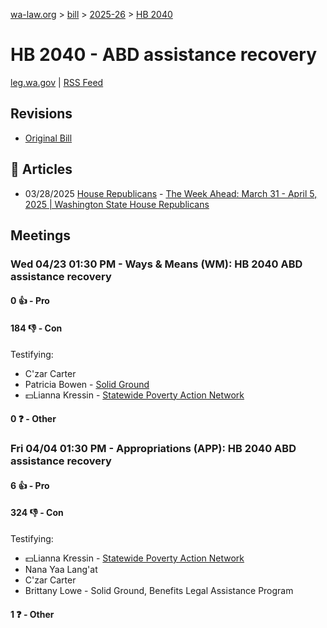 [wa-law.org](/) > [bill](/bill/) > [2025-26](/bill/2025-26/) > [HB 2040](/bill/2025-26/hb/2040/)

# HB 2040 - ABD assistance recovery
[leg.wa.gov](https://app.leg.wa.gov/billsummary?BillNumber=2040&Year=2025&Initiative=false) | [RSS Feed](./rss.xml)

## Revisions
* [Original Bill](1/)

## 📰 Articles
* 03/28/2025 [House Republicans](/org/house_republicans/) - [The Week Ahead: March 31 - April 5, 2025 | Washington State House Republicans](https://houserepublicans.wa.gov/week/the-week-ahead-march-31-april-5-2025/#:~:text=HB%202040)

## Meetings
### Wed 04/23 01:30 PM - Ways & Means (WM): HB 2040 ABD assistance recovery
#### 0 👍 - Pro

#### 184 👎 - Con
Testifying:
* C'zar Carter
* Patricia Bowen - [Solid Ground](/org/solid_ground/)
* 💵Lianna Kressin - [Statewide Poverty Action Network](/org/statewide_poverty_action_network/)

#### 0 ❓ - Other

### Fri 04/04 01:30 PM - Appropriations (APP): HB 2040 ABD assistance recovery
#### 6 👍 - Pro

#### 324 👎 - Con
Testifying:
* 💵Lianna Kressin - [Statewide Poverty Action Network](/org/statewide_poverty_action_network/)
* Nana Yaa Lang'at
* C'zar Carter
* Brittany Lowe - Solid Ground, Benefits Legal Assistance Program

#### 1 ❓ - Other
